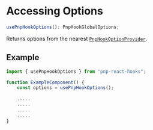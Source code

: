 # Accessing Options

```typescript
usePnpHookOptions(): PnpHookGlobalOptions;
```

Returns options from the nearest [`PnpHookOptionProvider`](./option-provider.md).

## Example

```typescript
import { usePnpHookOptions } from "pnp-react-hooks";

function ExampleComponent() {
    const options = usePnpHookOptions();

    .....
    .....
    .....
    .....
}
```
